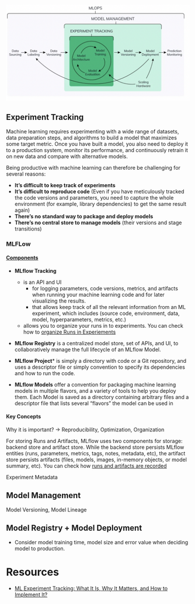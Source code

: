 ![alt text](../artifacts/images/02-model-management.png "MLOps -> Model Management -> Experiment Tracking")



## Experiment Tracking

Machine learning requires experimenting with a wide range of datasets, data preparation steps, and algorithms to build a model that maximizes some target metric. Once you have built a model, you also need to deploy it to a production system, monitor its performance, and continuously retrain it on new data and compare with alternative models.

Being productive with machine learning can therefore be challenging for several reasons:
- **It’s difficult to keep track of experiments**
- **It’s difficult to reproduce code** (Even if you have meticulously tracked the code versions and parameters, you need to capture the whole environment (for example, library dependencies) to get the same result again)
- **There’s no standard way to package and deploy models**
- **There’s no central store to manage models** (their versions and stage transitions)



### MLFLow

#### [Components](https://mlflow.org/docs/latest/concepts.html#mlflow-components)

- **MLflow Tracking**
    - is an API and UI
        - for logging parameters, code versions, metrics, and artifacts when running your machine learning code and for later visualizing the results.
        - that allows keep track of all the relevant information from an ML experiment, which includes (source code, environment, data, model, hyperparameters, metrics, etc.)
    - allows you to organize your runs in to experiments. You can check how to [organize Runs in Experiements](https://mlflow.org/docs/latest/tracking.html#organizing-runs-in-experiments)

- **MLflow Registry** is a centralized model store, set of APIs, and UI, to collaboratively manage the full lifecycle of an MLflow Model.

- **MLflow Project*** is simply a directory with code or a Git repository, and uses a descriptor file or simply convention to specify its dependencies and how to run the code.
- **MLflow Models** offer a convention for packaging machine learning models in multiple flavors, and a variety of tools to help you deploy them. Each Model is saved as a directory containing arbitrary files and a descriptor file that lists several “flavors” the model can be used in


#### Key Concepts


Why it is important? -> Reproducibility, Optimization, Organization

For storing Runs and Artifacts, MLflow uses two components for storage: backend store and artifact store.
While the backend store persists MLflow entities (runs, parameters, metrics, tags, notes, metadata, etc), the artifact store persists artifacts (files, models, images, in-memory objects, or model summary, etc). You can check how [runs and artifacts are recorded](https://mlflow.org/docs/latest/tracking.html#how-runs-and-artifacts-are-recorded)


Experiment Metadata


## Model Management
Model Versioning, Model Lineage

## Model Registry + Model Deployment

- Consider model training time, model size and error value when deciding model to production.



# Resources
- [ML Experiment Tracking: What It Is, Why It Matters, and How to Implement It?](https://neptune.ai/blog/ml-experiment-tracking)
